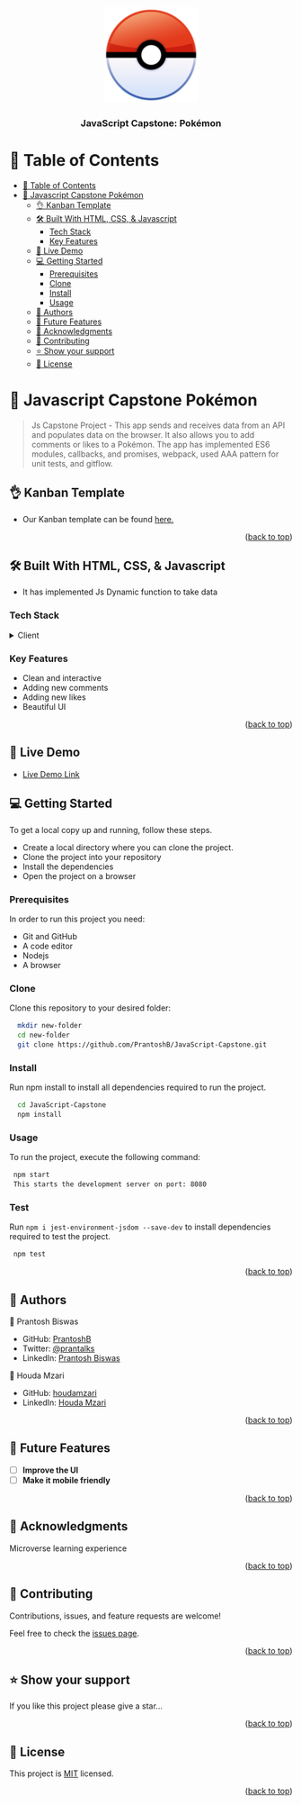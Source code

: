 <a name="readme-top"></a>

<div align="center">

  <img src="./public/apple.png" alt="logo" width="170"  height="auto" />
  <br/>

  <h3><b>JavaScript Capstone: Pokémon</b></h3>

</div>

# 📗 Table of Contents

- [📗 Table of Contents](#-table-of-contents)
- [📖 Javascript Capstone Pokémon ](#-javascript-capstone-project)
  - [👌 Kanban Template ](#-kanban-template-)
  - [🛠 Built With HTML, CSS, \& Javascript](#-built-with-html-css--javascript)
    - [Tech Stack ](#tech-stack-)
    - [Key Features ](#key-features-)
  - [🚀 Live Demo ](#-live-demo-)
  - [💻 Getting Started ](#-getting-started-)
    - [Prerequisites](#prerequisites)
    - [Clone](#clone)
    - [Install](#install)
    - [Usage](#usage)
  - [👥 Authors ](#-authors-)
  - [🔭 Future Features ](#-future-features-)
  - [🙏 Acknowledgments ](#-acknowledgments-)
  - [🤝 Contributing ](#-contributing-)
  - [⭐️ Show your support ](#️-show-your-support-)
  - [📝 License ](#-license-)

# 📖 Javascript Capstone Pokémon <a name="Pokémon"></a>

> Js Capstone Project - This app sends and receives data from an API and populates data on the browser. It also allows you to add comments or likes to a Pokémon. The app has implemented ES6 modules, callbacks, and promises, webpack, used AAA pattern for unit tests, and gitflow.

## 👌 Kanban Template <a name="kanban">

- Our Kanban template can be found [here.](https://github.com/users/PrantoshB/projects/5)
    
  <p align="right">(<a href="#readme-top">back to top</a>)</p>

## 🛠 Built With <a name="built-with">HTML, CSS, & Javascript</a>

- It has implemented Js Dynamic function to take data

### Tech Stack <a name="tech-stack"></a>

<details>
  <summary>Client</summary>
  <ul>
    <li><a href="#">HTML</a></li>
    <li><a href="#">CSS</a></li>
    <li><a href="#">JavaScript</a></li>
  </ul>
</details>

### Key Features <a name="key-features"></a>

- Clean and interactive
- Adding new comments
- Adding new likes
- Beautiful UI

<p align="right">(<a href="#readme-top">back to top</a>)</p>

## 🚀 Live Demo <a name="live-demo"></a>

- [Live Demo Link](https://raw.githack.com/PrantoshB/JavaScript-Capstone/dev/dist/index.html)

## 💻 Getting Started <a name="getting-started"></a>

To get a local copy up and running, follow these steps.

- Create a local directory where you can clone the project.
- Clone the project into your repository
- Install the dependencies
- Open the project on a browser

### Prerequisites

In order to run this project you need:

- Git and GitHub
- A code editor
- Nodejs
- A browser

### Clone

Clone this repository to your desired folder:

```sh
  mkdir new-folder
  cd new-folder
  git clone https://github.com/PrantoshB/JavaScript-Capstone.git
```

### Install

Run npm install to install all dependencies required to run the project.

```sh
  cd JavaScript-Capstone
  npm install
```

### Usage

To run the project, execute the following command:

```sh
 npm start
 This starts the development server on port: 8080
```

### Test

Run `npm i jest-environment-jsdom --save-dev` to install dependencies required to test the project.

```sh
 npm test
```

<p align="right">(<a href="#readme-top">back to top</a>)</p>

## 👥 Authors <a name="authors"></a>

👤 Prantosh Biswas

- GitHub: [PrantoshB](https://github.com/PrantoshB)
- Twitter: [@prantalks](https://twitter.com/prantalks)
- LinkedIn: [Prantosh Biswas](https://www.linkedin.com/in/prantosh/)

👤 Houda Mzari

- GitHub: [houdamzari](https://github.com/houdamzari)
- LinkedIn: [Houda Mzari](https://www.linkedin.com/in/houda-mzari-2304401b1)

<p align="right">(<a href="#readme-top">back to top</a>)</p>

<!-- FUTURE FEATURES -->

## 🔭 Future Features <a name="future-features"></a>


- [ ] **Improve the UI**
- [ ] **Make it mobile friendly**

<p align="right">(<a href="#readme-top">back to top</a>)</p>

## 🙏 Acknowledgments <a name="acknowledgements"></a>

Microverse learning experience

<p align="right">(<a href="#readme-top">back to top</a>)</p>

## 🤝 Contributing <a name="contributing"></a>

Contributions, issues, and feature requests are welcome!

Feel free to check the [issues page](https://github.com/PrantoshB/JavaScript-Capstone/issues).

<p align="right">(<a href="#readme-top">back to top</a>)</p>

## ⭐️ Show your support <a name="support"></a>

If you like this project please give a star...

<p align="right">(<a href="#readme-top">back to top</a>)</p>

## 📝 License <a name="license"></a>

This project is [MIT](./LICENSE) licensed.

<p align="right">(<a href="#readme-top">back to top</a>)</p>
